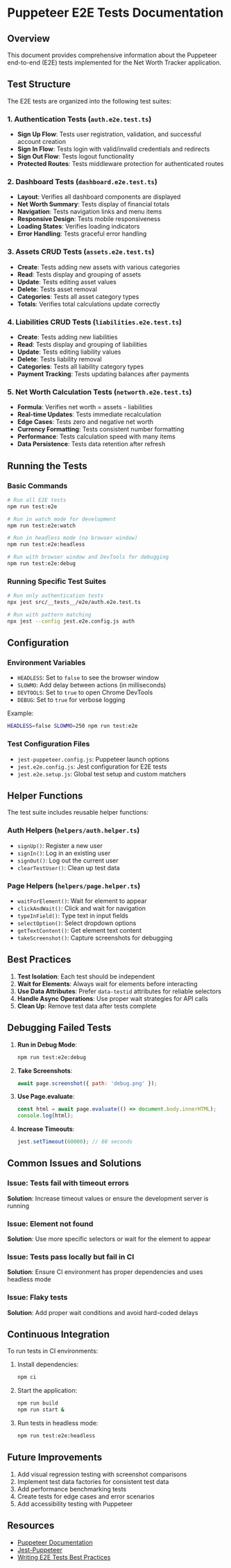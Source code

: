 # Puppeteer E2E Tests Documentation

## Overview

This document provides comprehensive information about the Puppeteer end-to-end (E2E) tests implemented for the Net Worth Tracker application.

## Test Structure

The E2E tests are organized into the following test suites:

### 1. Authentication Tests (`auth.e2e.test.ts`)
- **Sign Up Flow**: Tests user registration, validation, and successful account creation
- **Sign In Flow**: Tests login with valid/invalid credentials and redirects
- **Sign Out Flow**: Tests logout functionality
- **Protected Routes**: Tests middleware protection for authenticated routes

### 2. Dashboard Tests (`dashboard.e2e.test.ts`)
- **Layout**: Verifies all dashboard components are displayed
- **Net Worth Summary**: Tests display of financial totals
- **Navigation**: Tests navigation links and menu items
- **Responsive Design**: Tests mobile responsiveness
- **Loading States**: Verifies loading indicators
- **Error Handling**: Tests graceful error handling

### 3. Assets CRUD Tests (`assets.e2e.test.ts`)
- **Create**: Tests adding new assets with various categories
- **Read**: Tests display and grouping of assets
- **Update**: Tests editing asset values
- **Delete**: Tests asset removal
- **Categories**: Tests all asset category types
- **Totals**: Verifies total calculations update correctly

### 4. Liabilities CRUD Tests (`liabilities.e2e.test.ts`)
- **Create**: Tests adding new liabilities
- **Read**: Tests display and grouping of liabilities
- **Update**: Tests editing liability values
- **Delete**: Tests liability removal
- **Categories**: Tests all liability category types
- **Payment Tracking**: Tests updating balances after payments

### 5. Net Worth Calculation Tests (`networth.e2e.test.ts`)
- **Formula**: Verifies net worth = assets - liabilities
- **Real-time Updates**: Tests immediate recalculation
- **Edge Cases**: Tests zero and negative net worth
- **Currency Formatting**: Tests consistent number formatting
- **Performance**: Tests calculation speed with many items
- **Data Persistence**: Tests data retention after refresh

## Running the Tests

### Basic Commands

```bash
# Run all E2E tests
npm run test:e2e

# Run in watch mode for development
npm run test:e2e:watch

# Run in headless mode (no browser window)
npm run test:e2e:headless

# Run with browser window and DevTools for debugging
npm run test:e2e:debug
```

### Running Specific Test Suites

```bash
# Run only authentication tests
npx jest src/__tests__/e2e/auth.e2e.test.ts

# Run with pattern matching
npx jest --config jest.e2e.config.js auth
```

## Configuration

### Environment Variables

- `HEADLESS`: Set to `false` to see the browser window
- `SLOWMO`: Add delay between actions (in milliseconds)
- `DEVTOOLS`: Set to `true` to open Chrome DevTools
- `DEBUG`: Set to `true` for verbose logging

Example:
```bash
HEADLESS=false SLOWMO=250 npm run test:e2e
```

### Test Configuration Files

- `jest-puppeteer.config.js`: Puppeteer launch options
- `jest.e2e.config.js`: Jest configuration for E2E tests
- `jest.e2e.setup.js`: Global test setup and custom matchers

## Helper Functions

The test suite includes reusable helper functions:

### Auth Helpers (`helpers/auth.helper.ts`)
- `signUp()`: Register a new user
- `signIn()`: Log in an existing user
- `signOut()`: Log out the current user
- `clearTestUser()`: Clean up test data

### Page Helpers (`helpers/page.helper.ts`)
- `waitForElement()`: Wait for element to appear
- `clickAndWait()`: Click and wait for navigation
- `typeInField()`: Type text in input fields
- `selectOption()`: Select dropdown options
- `getTextContent()`: Get element text content
- `takeScreenshot()`: Capture screenshots for debugging

## Best Practices

1. **Test Isolation**: Each test should be independent
2. **Wait for Elements**: Always wait for elements before interacting
3. **Use Data Attributes**: Prefer `data-testid` attributes for reliable selectors
4. **Handle Async Operations**: Use proper wait strategies for API calls
5. **Clean Up**: Remove test data after tests complete

## Debugging Failed Tests

1. **Run in Debug Mode**:
   ```bash
   npm run test:e2e:debug
   ```

2. **Take Screenshots**:
   ```javascript
   await page.screenshot({ path: 'debug.png' });
   ```

3. **Use Page.evaluate**:
   ```javascript
   const html = await page.evaluate(() => document.body.innerHTML);
   console.log(html);
   ```

4. **Increase Timeouts**:
   ```javascript
   jest.setTimeout(60000); // 60 seconds
   ```

## Common Issues and Solutions

### Issue: Tests fail with timeout errors
**Solution**: Increase timeout values or ensure the development server is running

### Issue: Element not found
**Solution**: Use more specific selectors or wait for the element to appear

### Issue: Tests pass locally but fail in CI
**Solution**: Ensure CI environment has proper dependencies and uses headless mode

### Issue: Flaky tests
**Solution**: Add proper wait conditions and avoid hard-coded delays

## Continuous Integration

To run tests in CI environments:

1. Install dependencies:
   ```bash
   npm ci
   ```

2. Start the application:
   ```bash
   npm run build
   npm run start &
   ```

3. Run tests in headless mode:
   ```bash
   npm run test:e2e:headless
   ```

## Future Improvements

1. Add visual regression testing with screenshot comparisons
2. Implement test data factories for consistent test data
3. Add performance benchmarking tests
4. Create tests for edge cases and error scenarios
5. Add accessibility testing with Puppeteer

## Resources

- [Puppeteer Documentation](https://pptr.dev/)
- [Jest-Puppeteer](https://github.com/smooth-code/jest-puppeteer)
- [Writing E2E Tests Best Practices](https://docs.puppeteer.dev/guides/best-practices)